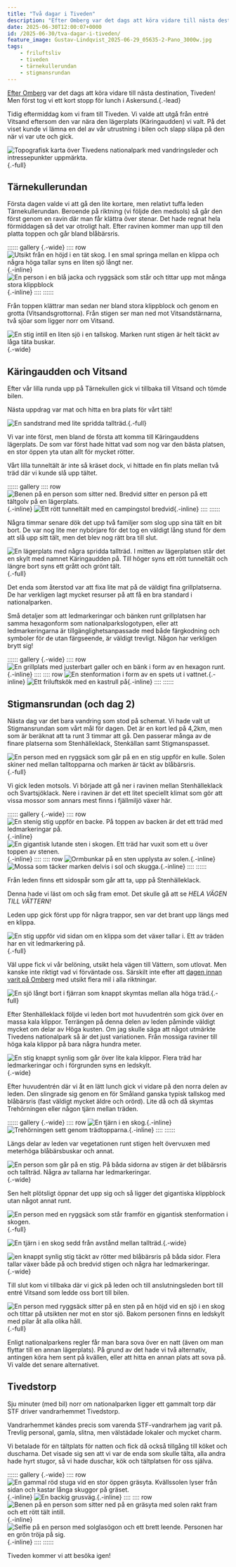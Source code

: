 ```yaml
---
title: "Två dagar i Tiveden"
description: "Efter Omberg var det dags att köra vidare till nästa destination, Tiveden! Men först tog vi ett kort stopp för lunch i Askersund."
date: 2025-06-30T12:00:07+0000
id: /2025-06-30/tva-dagar-i-tiveden/
feature_image: Gustav-Lindqvist_2025-06-29_05635-2-Pano_3000w.jpg
tags:
    - friluftsliv
    - tiveden
    - tärnekullerundan
    - stigmansrundan
---
```


[Efter Omberg](/2025-06-28/ellen-keys-led-pa-omberg/) var det dags att köra vidare till nästa destination, Tiveden! Men först tog vi ett kort stopp för lunch i Askersund.{.-lead}

Tidig eftermiddag kom vi fram till Tiveden. Vi valde att utgå från entré Vitsand eftersom den var nära den lägerplats (Käringaudden) vi valt. På det viset kunde vi lämna en del av vår utrustning i bilen och slapp släpa på den när vi var ute och gick.

![Topografisk karta över Tivedens nationalpark med vandringsleder och intressepunkter uppmärkta.](tiveden_karta.jpeg "ⓒ Lantmäteriet, OpenStreetMap contributors"){.-full}

## Tärnekullerundan

Första dagen valde vi att gå den lite kortare, men relativt tuffa leden Tärnekullerundan. Beroende på riktning (vi följde den medsols) så går den först genom en ravin där man får klättra över stenar. Det hade regnat hela förmiddagen så det var otroligt halt. Efter ravinen kommer man upp till den platta toppen och går bland blåbärsris.

:::::: gallery {.-wide}
:::: row
![Utsikt från en höjd i en tät skog. I en smal springa mellan en klippa och några höga tallar syns en liten sjö långt ner.](Gustav-Lindqvist_2025-06-28_154354_3000w.jpg){.-inline}
![En person i en blå jacka och ryggsäck som står och tittar upp mot många stora klippblock](Gustav-Lindqvist_2025-06-28_155111_3000w.jpg){.-inline}
:::: 
:::::: 

Från toppen klättrar man sedan ner bland stora klippblock och genom en grotta (Vitsandsgrottorna). Från stigen ser man ned mot Vitsandstärnarna, två sjöar som ligger norr om Vitsand.

![En stig intill en liten sjö i en tallskog. Marken runt stigen är helt täckt av låga täta buskar.](Gustav-Lindqvist_2025-06-28_150432_3000w.jpg){.-wide}

## Käringaudden och Vitsand

Efter vår lilla runda upp på Tärnekullen gick vi tillbaka till Vitsand och tömde bilen. 

Nästa uppdrag var mat och hitta en bra plats för vårt tält!

![En sandstrand med lite spridda tallträd.](Gustav-Lindqvist_2025-06-29_05743-Pano.jpg "Vitsand"){.-full}

Vi var inte först, men bland de första att komma till Käringauddens lägerplats. De som var först hade hittat vad som nog var den bästa platsen, en stor öppen yta utan allt för mycket rötter. 

Vårt lilla tunneltält är inte så kräset dock, vi hittade en fin plats mellan två träd där vi kunde slå upp tältet.

:::::: gallery
:::: row
![Benen på en person som sitter ned. Bredvid sitter en person på ett tältgolv på en lägerplats.](Gustav-Lindqvist_2025-06-28_174622_3000w.jpg){.-inline}
![Ett rött tunneltält med en campingstol bredvid](Gustav-Lindqvist_2025-06-28_05384-2-Pano_3000w.jpg){.-inline}
::::
::::::

Några timmar senare dök det upp två familjer som slog upp sina tält en bit bort. De var nog lite mer nybörjare för det tog en väldigt lång stund för dem att slå upp sitt tält, men det blev nog rätt bra till slut.

![En lägerplats med några spridda tallträd. I mitten av lägerplatsen står det en skylt med namnet Käringaudden på. Till höger syns ett rött tunneltält och längre bort syns ett grått och grönt tält.](Gustav-Lindqvist_2025-06-29_05393-2-Pano.jpg "Käringaudden"){.-full}

Det enda som återstod var att fixa lite mat på de väldigt fina grillplatserna. De har verkligen lagt mycket resurser på att få en bra standard i nationalparken.

Små detaljer som att ledmarkeringar och bänken runt grillplatsen har samma hexagonform som nationalparkslogotypen, eller att ledmarkeringarna är tillgänglighetsanpassade med både färgkodning och symboler för de utan färgseende, är väldigt trevligt. Någon har verkligen brytt sig!

:::::: gallery {.-wide}
:::: row
![En grillplats med justerbart galler och en bänk i form av en hexagon runt.](Gustav-Lindqvist_2025-06-29_05426-2-Pano_3000w.jpg){.-inline}
::::
:::: row
![En stenformation i form av en spets ut i vattnet.](Gustav-Lindqvist_2025-06-29_05420-2_3000w.jpg){.-inline}
![Ett friluftskök med en kastrull på](Gustav-Lindqvist_2025-06-29_05429-2-Pano_3000w.jpg){.-inline}
::::
::::::

## Stigmansrundan (och dag 2)

Nästa dag var det bara vandring som stod på schemat. Vi hade valt ut Stigmansrundan som vårt mål för dagen. Det är en kort led på 4,2km, men som är beräknat att ta runt 3 timmar att gå. Den passerar många av de finare platserna som Stenhälleklack, Stenkällan samt Stigmanspasset.

![En person med en ryggsäck som går på en en stig uppför en kulle. Solen skiner ned mellan talltopparna och marken är täckt av blåbärsris.](Gustav-Lindqvist_2025-06-29_104316.jpg){.-full}

Vi gick leden motsols. Vi började att gå ner i ravinen mellan Stenhälleklack och Svartsjöklack.  Nere i ravinen är det ett litet speciellt klimat som gör att vissa mossor som annars mest finns i fjällmiljö växer här.

:::::: gallery {.-wide}
:::: row
![En stenig stig uppför en backe. På toppen av backen är det ett träd med ledmarkeringar på.](Gustav-Lindqvist_2025-06-29_05445-2-Pano_3000w.jpg){.-inline}
![En gigantisk lutande sten i skogen. Ett träd har vuxit som ett u över toppen av stenen.](Gustav-Lindqvist_2025-06-29_05449-2-Pano_3000w.jpg){.-inline}
::::
:::: row
![Ormbunkar på en sten upplysta av solen.](Gustav-Lindqvist_2025-06-29_05462-2_3000w.jpg){.-inline}
![Mossa som täcker marken delvis i sol och skugga.](Gustav-Lindqvist_2025-06-29_05467-2_3000w.jpg){.-inline}
::::
::::::

Från leden finns ett sidospår som går att ta, upp på Stenhälleklack.

Denna hade vi läst om och såg fram emot. Det skulle gå att se *HELA VÄGEN TILL VÄTTERN!*

Leden upp gick först upp för några trappor, sen var det brant upp längs med en klippa.

![En stig uppför vid sidan om en klippa som det växer tallar i. Ett av träden har en vit ledmarkering på.](Gustav-Lindqvist_2025-06-29_05500-2-Pano.jpg "Stigen upp till Stenhälleklack"){.-full}

Väl uppe fick vi vår belöning, utsikt hela vägen till Vättern, som utlovat. Men kanske inte riktigt vad vi förväntade oss. Särskilt inte efter att [dagen innan varit på Omberg](/2025-06-28/ellen-keys-led-pa-omberg/) med utsikt flera mil i alla riktningar.

![En sjö långt bort i fjärran som knappt skymtas mellan alla höga träd.](Gustav-Lindqvist_2025-06-29_05522-2_3000w.jpg "Utsikt mot Vättern"){.-full}

Efter Stenhälleklack följde vi leden bort mot huvudentrén som gick över en massa kala klippor. Terrängen på denna delen av leden påminde väldigt mycket om delar av Höga kusten. Om jag skulle säga att något utmärkte Tivedens nationalpark så är det just variationen. Från mossiga raviner till höga kala klippor på bara några hundra meter.

![En stig knappt synlig som går över lite kala klippor. Flera träd har ledmarkeringar och i förgrunden syns en ledskylt.](Gustav-Lindqvist_2025-06-29_05546-2-Pano_3000w.jpg){.-wide}

Efter huvudentrén där vi åt en lätt lunch gick vi vidare på den norra delen av leden. Den slingrade sig genom en för Småland ganska typisk tallskog med blåbärsris (fast väldigt mycket äldre och orörd). Lite då och då skymtas Trehörningen eller någon tjärn mellan träden.

:::::: gallery {.-wide}
:::: row
![En tjärn i en skog.](Gustav-Lindqvist_2025-06-29_05551-2-Pano_3000w.jpg){.-inline}
![Trehörningen sett genom trädtopparna.](Gustav-Lindqvist_2025-06-29_05556-2-Pano_3000w.jpg){.-inline}
::::
::::::

Längs delar av leden var vegetationen runt stigen helt övervuxen med meterhöga blåbärsbuskar och annat.

![En person som går på en stig. På båda sidorna av stigen är det blåbärsris och tallträd. Några av tallarna har ledmarkeringar.](Gustav-Lindqvist_2025-06-29_05634-2-Pano_3000w.jpg){.-wide}

Sen helt plötsligt öppnar det upp sig och så ligger det gigantiska klippblock utan något annat runt.

![En person med en ryggsäck som står framför en gigantisk stenformation i skogen.](Gustav-Lindqvist_2025-06-29_05659-Pano_3000w.jpg){.-full}

![En tjärn i en skog sedd från avstånd mellan tallträd.](Gustav-Lindqvist_2025-06-29_05702_3000w.jpg){.-wide}

![en knappt synlig stig täckt av rötter med blåbärsris på båda sidor. Flera tallar växer både på och bredvid stigen och några har ledmarkeringar.](Gustav-Lindqvist_2025-06-29_05703-Pano_3000w.jpg){.-wide}

Till slut kom vi tillbaka där vi gick på leden och till anslutningsleden bort till entré Vitsand som ledde oss bort till bilen.

![En person med ryggsäck sitter på en sten på en höjd vid en sjö i en skog och tittar på utsikten ner mot en stor sjö. Bakom personen finns en ledskylt med pilar åt alla olika håll.](Gustav-Lindqvist_2025-06-29_151818_3000w.jpg){.-full}

Enligt nationalparkens regler får man bara sova över en natt (även om man flyttar till en annan lägerplats). På grund av det hade vi två alternativ, antingen köra hem sent på kvällen, eller att hitta en annan plats att sova på. Vi valde det senare alternativet.

## Tivedstorp

Sju minuter (med bil) norr om nationalparken ligger ett gammalt torp där STF driver vandrarhemmet Tivedstorp.

Vandrarhemmet kändes precis som varenda STF-vandrarhem jag varit på. Trevlig personal, gamla, slitna, men välstädade lokaler och mycket charm.

Vi betalade för en tältplats för natten och fick då också tillgång till köket och duscharna. Det visade sig sen att vi var de enda som skulle tälta, alla andra hade hyrt stugor, så vi hade duschar, kök och tältplatsen för oss själva.

:::::: gallery {.-wide}
:::: row
![En gammal röd stuga vid en stor öppen gräsyta. Kvällssolen lyser från sidan och kastar långa skuggor på gräset.](Gustav-Lindqvist_2025-06-29_05770-Pano_3000w.jpg){.-inline}
![En backig grusväg.](Gustav-Lindqvist_2025-06-29_05765-Pano_3000w.jpg){.-inline}
::::
:::: row
![Benen på en person som sitter ned på en gräsyta med solen rakt fram och ett rött tält intill.](Gustav-Lindqvist_2025-06-29_194222_3000w.jpg){.-inline}
![Selfie på en person med solglasögon och ett brett leende. Personen har en grön tröja på sig.](Gustav-Lindqvist_2025-06-29_194229_3000w.jpg){.-inline}
::::
::::::

Tiveden kommer vi att besöka igen!